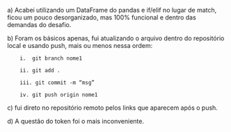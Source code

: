 a)	Acabei utilizando um DataFrame do pandas e if/elif no lugar de match, ficou um pouco desorganizado, mas 100% funcional e dentro das demandas do desafio.

b)	Foram os básicos apenas, fui atualizando o arquivo dentro do repositório local e usando push, mais ou menos nessa ordem:
  
        i.	git branch nome1
  
        ii.	git add .
  
        iii. git commit -m “msg”
  
        iv.	git push origin nome1

c)	fui direto no repositório remoto pelos links que aparecem após o push.

d)	A questão do token foi o mais inconveniente.

